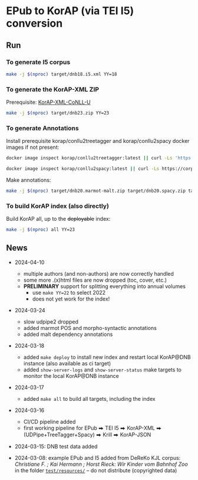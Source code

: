 # EPub to KorAP (via TEI I5) conversion

## Run

### To generate I5 corpus

```bash
make -j $(nproc) target/dnb18.i5.xml YY=18
```

### To generate the KorAP-XML ZIP

Prerequisite: [KorAP-XML-CoNLL-U](https://github.com/KorAP/KorAP-XML-CoNLL-U)

```bash
make -j $(nproc) target/dnb23.zip YY=23
```

### To generate Annotations

Install prerequisite korap/conllu2treetagger and korap/conllu2spacy docker images if not present:

```bash
docker image inspect korap/conllu2treetagger:latest || curl -Ls 'https://gitlab.ids-mannheim.de/KorAP/CoNLL-U-Treetagger/-/jobs/artifacts/master/raw/conllu2treetagger.xz?job=build-docker-image' | docker load

docker image inspect korap/conllu2spacy:latest || curl -Ls https://corpora.ids-mannheim.de/tools/conllu2spacy.tar.xz | docker load
```

Make annotations:

```bash
make -j $(nproc) target/dnb20.marmot-malt.zip target/dnb20.spacy.zip target/dnb20.tree_tagger.zip YY=20
```

### To build KorAP index (also directly)

Build KorAP all, up to the ~~deployable~~ index:

```bash
make -j $(nproc) all YY=23
```

## News

* 2024-04-10
  * multiple authors (and non-authors) are now correctly handled
  * some more .(x)html files are now dropped (toc, cover, etc.)
  * **PRELIMINARY** support for splitting everything into annual volumes
    * use `make YY=22` to select 2022
    * does not yet work for the index!

* 2024-03-24
  * slow udpipe2 dropped
  * added marmot POS and morpho-syntactic annotations
  * added malt dependency annotations

* 2024-03-18
  * added `make deploy` to install new index and restart local KorAP@DNB instance (also available as ci target)
  * added `show-server-logs` and `show-server-status` make targets to monitor the local KorAP@DNB instance

* 2024-03-17
  * added `make all` to build all targets, including the index

* 2024-03-16
  * CI/CD pipeline added
  * first working pipeline for EPub ⮕ TEI I5 ⮕ KorAP-XML ⮕ (UDPipe+TreeTagger+Spacy) ⮕ Krill ⮕ KorAP-JSON

* 2024-03-15: DNB test data added

* 2024-03-08: example EPub and I5 added from DeReKo KJL corpus: *Christiane F. ; Kai Hermann ; Horst Rieck: Wir Kinder vom Bahnhof Zoo* in the folder [`test/resources/`](./test/resources/)  – do not distribute (copyrighted data)
